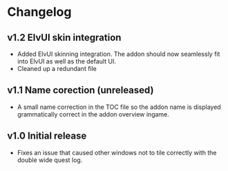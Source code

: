 Changelog
=========

## v1.2 ElvUI skin integration

- Added ElvUI skinning integration. The addon should now seamlessly fit into ElvUI as well as the default UI.
- Cleaned up a redundant file

## v1.1 Name corection (unreleased)

- A small name correction in the TOC file so the addon name is displayed grammatically correct in the addon overview ingame.

## v1.0 Initial release

- Fixes an issue that caused other windows not to tile correctly with the double wide quest log.